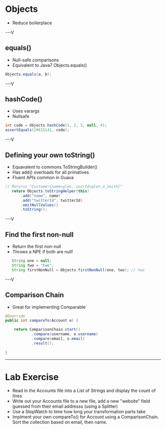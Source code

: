 # Objects

* Reduce boilerplace

---V

## equals()

* Null-safe comparisons
* Equivalent to Java7 Objects.equals()

```java
Objects.equals(a, b);
```

---V

## hashCode()

* Uses varargs
* Nullsafe

```java
int code = Objects.hashCode(1, 2, 3, null, 4);
assertEquals(29615141, code);
```

---V

## Defining your own toString()

* Equavalent to commons ToStringBuilder()
* Has add() overloads for all primatives
* Fluent APIs common in Guava

```java
// Returns "Customer{name=glen, userId=glen_a_smith}"
   return Objects.toStringHelper(this)
       .add("name", name)
       .add("twitterId", twitterId)
       .omitNullValues()
       .toString();
```

---V


## Find the first non-null

* Return the first non-null
* Throws a NPE if both are null!

```java
   String one = null;
   String two = "two";
   String firstNonNull = Objects.firstNonNull(one, two); // two
```

---V

## Comparison Chain

* Great for implementing Comparable

```java
@Override
public int compareTo(Account o) {

    return ComparisonChain.start()
            .compare(username, o.username)
            .compare(email, o.email)              
            .result();
    
}
```

---

# Lab Exercise

* Read in the Accounts file into a List of Strings and display the count of lines
* Write out your Accounts file to a new file, add a new "website" field guessed from their email addresss (using a Splitter)
* Use a StopWatch to time how long your transformation parts take
* Implment your own compareTo() for Account using a ComparisonChain. Sort the collection based on email, then name.


